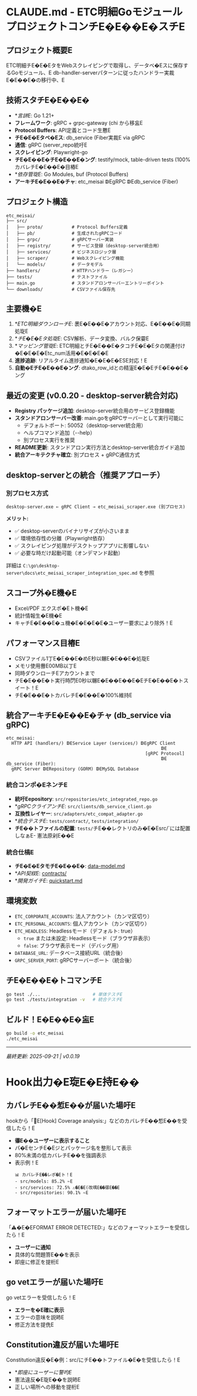 # CLAUDE.md - ETC明細Goモジュール プロジェクトコンチE�E��E�スチE

## プロジェクト概要E
ETC明細チE�E�EタをWebスクレイピングで取得し、データベ�Eスに保存するGoモジュール、E
db-handler-serverパターンに従ったハンドラー実裁E�E��E�の移行中、E

## 技術スタチE�E��E�
- **言誁E*: Go 1.21+
- **フレームワーク**: gRPC + grpc-gateway (chi から移衁E
- **Protocol Buffers**: API定義とコード生戁E
- **チE�E�Eタベ�Eス**: db_service (Fiber実裁E via gRPC
- **通信**: gRPC (server_repo統吁E
- **スクレイピング**: Playwright-go
- **チE�E��E�チE�E��E�ング**: testify/mock, table-driven tests (100%カバレチE�E��E�目樁E
- **依存管琁E*: Go Modules, buf (Protocol Buffers)
- **アーキチE�E��E�チャ**: etc_meisai ↁEgRPC ↁEdb_service (Fiber)

## プロジェクト構造
```
etc_meisai/
├── src/
│   ├── proto/           # Protocol Buffers定義
│   ├── pb/              # 生成されたgRPCコード
│   ├── grpc/            # gRPCサーバー実装
│   ├── registry/        # サービス登録（desktop-server統合用）
│   ├── services/        # ビジネスロジック層
│   ├── scraper/         # Webスクレイピング機能
│   └── models/          # データモデル
├── handlers/            # HTTPハンドラー（レガシー）
├── tests/               # テストファイル
├── main.go              # スタンドアロンサーバーエントリーポイント
└── downloads/           # CSVファイル保存先
```

## 主要機�E
1. **ETC明細ダウンローチE*: 褁E�E��E�アカウント対応、E�E��E�同期処琁E
2. **チE�E�Eタ処琁E*: CSV解析、データ変換、バルク保孁E
3. **マッピング管琁E*: ETC明細とチE�E��E�タコチE�E�Eタの関連付け�E�E�E�Etc_num活用�E�E�E�E
4. **進捗追跡**: リアルタイム進捗通知�E�E�E�ESE対応！E
5. **自動�EチE�E��E�ング**: dtako_row_idとの精寁E�E�EチE�E��E�ング

## 最近の変更 (v0.0.20 - desktop-server統合対応)
- **Registry パッケージ追加**: desktop-server統合用のサービス登録機能
- **スタンドアロンサーバー改善**: main.goをgRPCサーバーとして実行可能に
  - デフォルトポート: 50052（desktop-server統合用）
  - ヘルプコマンド追加（--help）
  - 別プロセス実行を推奨
- **README更新**: スタンドアロン実行方法とdesktop-server統合ガイド追加
- **統合アーキテクチャ確立**: 別プロセス + gRPC通信方式

## desktop-serverとの統合（推奨アプローチ）

### 別プロセス方式
```
desktop-server.exe ← gRPC Client → etc_meisai_scraper.exe (別プロセス)
```

**メリット:**
- ✅ desktop-serverのバイナリサイズが小さいまま
- ✅ 環境依存性の分離（Playwright依存）
- ✅ スクレイピング処理がデスクトップアプリに影響しない
- ✅ 必要な時だけ起動可能（オンデマンド起動）

詳細は `C:\go\desktop-server\docs\etc_meisai_scraper_integration_spec.md` を参照

## スコープ外�E機�E
- Excel/PDF エクスポ�Eト機�E
- 統計情報生�E機�E
- キャチE�E��E�ュ機�E�E�E�E�ユーザー要求により除外！E

## パフォーマンス目樁E
- CSVファイル1丁E�E��E�めE秒以冁E�E��E�処琁E
- メモリ使用釁E00MB以丁E
- 同時ダウンローチEアカウントまで
- チE�E��E�ト実行時閁E0秒以冁E�E��E��E�EチE�E��E�トスイート！E
- チE�E��E�トカバレチE�E��E�100%維持E

## 統合アーキチE�E��E�チャ (db_service via gRPC)
```
etc_meisai:
  HTTP API (handlers/) ↁEService Layer (services/) ↁEgRPC Client
                                                           ↁE
                                                     [gRPC Protocol]
                                                           ↁE
db_service (Fiber):
  gRPC Server ↁERepository (GORM) ↁEMySQL Database
```

### 統合コンポ�EネンチE
- **統吁Eepository**: `src/repositories/etc_integrated_repo.go`
- **gRPCクライアンチE*: `src/clients/db_service_client.go`
- **互換性レイヤー**: `src/adapters/etc_compat_adapter.go`
- **統合テスチE*: `tests/contract/`, `tests/integration/`
- **チE��トファイルの配置**: `tests/`チE��レクトリのみ�E�Esrc/`には配置しなぁE- 憲法原剁E��E

### 統合仕槁E
- **チE�E�EタモチE�E��E�**: [data-model.md](specs/001-db-service-integration/data-model.md)
- **API契紁E*: [contracts/](specs/001-db-service-integration/contracts/)
- **開発ガイチE*: [quickstart.md](specs/001-db-service-integration/quickstart.md)

## 環境変数
- `ETC_CORPORATE_ACCOUNTS`: 法人アカウント（カンマ区切り）
- `ETC_PERSONAL_ACCOUNTS`: 個人アカウント（カンマ区切り）
- `ETC_HEADLESS`: Headlessモード（デフォルト: true）
  - `true` または未設定: Headlessモード（ブラウザ非表示）
  - `false`: ブラウザ表示モード（デバッグ用）
- `DATABASE_URL`: データベース接続URL（統合後）
- `GRPC_SERVER_PORT`: gRPCサーバーポート（統合後）

## チE�E��E�トコマンチE
```bash
go test ./...                    # 単体テスチE
go test ./tests/integration -v   # 統合テスチE
```

## ビルド！E�E��E�衁E
```bash
go build -o etc_meisai
./etc_meisai
```

---
*最終更新: 2025-09-21 | v0.0.19*

# Hook出力�E琁E�E持E��

## カバレチE��惁E��が届いた場吁E
hookから「📁E[Hook] Coverage analysis:」などのカバレチE��惁E��を受信したら！E
- **忁E��ユーザーに表示すること**
- パ�EセンチE�Eジとパッケージ名を整形して表示
- 80%未満の低カバレチE��を強調表示
- 表示例！E
  ```
  📊 カバレチE��レポ�Eト！E
  - src/models: 85.2% ✁E
  - src/services: 72.5% ⚠�E�E(改喁E��忁E��E
  - src/repositories: 90.1% ✁E
  ```

## フォーマットエラーが届いた場吁E
「⚠�E�EFORMAT ERROR DETECTED:」などのフォーマットエラーを受信したら！E
- **ユーザーに通知**
- 具体的な問題箁E��を表示
- 即座に修正を提桁E

## go vetエラーが届いた場吁E
go vetエラーを受信したら！E
- **エラーを�E確に表示**
- エラーの意味を説昁E
- 修正方法を提侁E

## Constitution違反が届いた場吁E
Constitution違反�E�例：src/にチE��トファイル�E�を受信したら！E
- **即座にユーザーに警呁E*
- 憲法違反�E琁E��を説昁E
- 正しい場所への移動を提桁E
